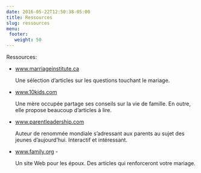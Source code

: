 ```yaml
---
date: 2016-05-22T12:50:38-05:00
title: Ressources
slug: ressources
menu:
 footer:
   weight: 50
---
```


Ressources:


* www.marriageinstitute.ca

  Une sélection d’articles sur les questions touchant le mariage.

* www.10kids.com

  Une mère occupée partage ses conseils sur la vie de famille. En outre, elle propose beaucoup d’articles à lire.

* www.parentleadership.com

  Auteur de renommée mondiale s’adressant aux parents au sujet des jeunes d’aujourd’hui. Interactif et intéressant.

* www.family.org -

  Un site Web pour les époux. Des articles qui renforceront votre mariage.
